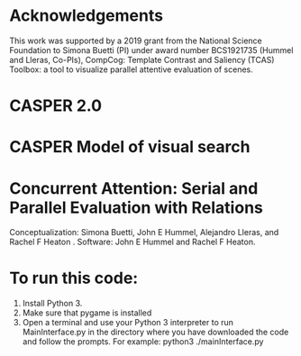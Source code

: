 # Acknowledgements

This work was supported by a 2019 grant from the National Science Foundation to Simona Buetti (PI) under award number BCS1921735 (Hummel and Lleras, Co-PIs), CompCog: Template Contrast and Saliency (TCAS) Toolbox: a tool to visualize parallel attentive evaluation of scenes.

# CASPER 2.0
# CASPER Model of visual search 
# Concurrent Attention: Serial and Parallel Evaluation with Relations
Conceptualization: Simona Buetti, John E Hummel, Alejandro Lleras, and Rachel F Heaton .
Software: John E Hummel and Rachel F Heaton.

# To run this code:

1. Install Python 3.
2. Make sure that pygame is installed 
3. Open a terminal and use your Python 3 interpreter to run MainInterface.py in the directory where you have downloaded the code and follow the prompts.
For example:
python3 ./mainInterface.py
